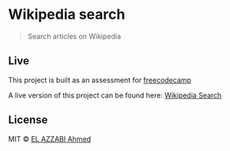 # Wikipedia search

> Search articles on Wikipedia

## Live

This project is built as an assessment for [freecodecamp](https://freecodecamp.com)

A live version of this project can be found here: [Wikipedia Search](http://elazzabi.com/projects/wikipedia-search/)

## License

MIT © [EL AZZABI Ahmed](http://elazzabi.com)